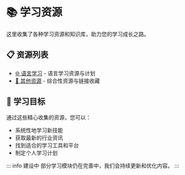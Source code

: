 # 📚 学习资源

这里收集了各种学习资源和知识库，助力您的学习成长之路。

## 📋 资源列表

- [🌐 语言学习](./language.md) - 语言学习资源与计划
- [📁 其他资源](./others.md) - 综合性资源与链接收藏

## 🎯 学习目标

通过这些精心收集的资源，您可以：

- 系统性地学习新技能
- 获取最新的行业资讯
- 找到适合的学习工具和平台
- 制定个人学习计划

::: info 建设中
部分学习模块仍在完善中，我们会持续更新和优化内容。
:::